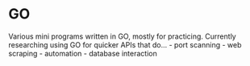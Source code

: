 # GO
Various mini programs written in GO, mostly for practicing.
Currently researching using GO for quicker APIs that do...
    - port scanning
    - web scraping
    - automation 
    - database interaction
